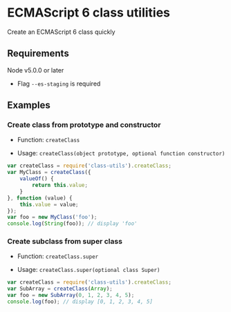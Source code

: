 
# ECMAScript 6 class utilities

Create an ECMAScript 6 class quickly

## Requirements

Node v5.0.0 or later
 - Flag `--es-staging` is required

## Examples

### Create class from prototype and constructor

 - Function: `createClass`

 - Usage: `createClass(object prototype, optional function constructor)`

```javascript
var createClass = require('class-utils').createClass;
var MyClass = createClass({
	valueOf() {
		return this.value;
	}
}, function (value) {
	this.value = value;
});
var foo = new MyClass('foo');
console.log(String(foo)); // display 'foo'
```

### Create subclass from super class

 - Function: `createClass.super`

 - Usage: `createClass.super(optional class Super)`

```javascript
var createClass = require('class-utils').createClass;
var SubArray = createClass(Array);
var foo = new SubArray(0, 1, 2, 3, 4, 5);
console.log(foo); // display [0, 1, 2, 3, 4, 5]
```
